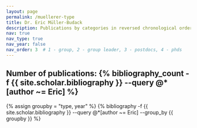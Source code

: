 ```yaml
---
layout: page
permalink: /muellerer-type
title: Dr. Eric Müller-Budack
description: Publications by categories in reversed chronological order. Generated by jekyll-scholar.
nav: true
nav_type: true
nav_year: false
nav_order: 3  # 1 - group, 2 - group leader, 3 - postdocs, 4 - phds
---
```


<!-- _pages/muellerer-type.md -->
<div class="publications">

<h2>Number of publications: {% bibliography_count -f {{ site.scholar.bibliography }} --query @*[author ~= Eric] %}</h2>
{% assign groupby = "type, year" %}
{% bibliography -f {{ site.scholar.bibliography }} --query @*[author ~= Eric] --group_by {{ groupby }} %}

</div>
